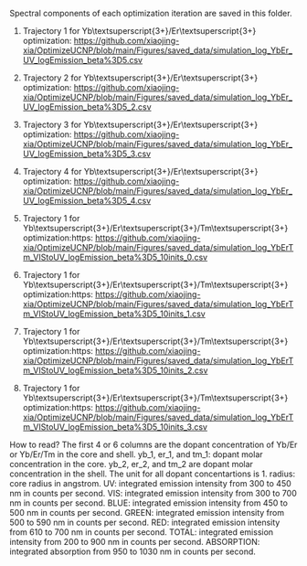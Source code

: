 Spectral components of each optimization iteration are saved in this folder.

1. Trajectory 1 for Yb\textsuperscript{3+}/Er\textsuperscript{3+} optimization: https://github.com/xiaojing-xia/OptimizeUCNP/blob/main/Figures/saved_data/simulation_log_YbEr_UV_logEmission_beta%3D5.csv

2. Trajectory 2 for Yb\textsuperscript{3+}/Er\textsuperscript{3+} optimization: https://github.com/xiaojing-xia/OptimizeUCNP/blob/main/Figures/saved_data/simulation_log_YbEr_UV_logEmission_beta%3D5_2.csv

3. Trajectory 3 for Yb\textsuperscript{3+}/Er\textsuperscript{3+} optimization: https://github.com/xiaojing-xia/OptimizeUCNP/blob/main/Figures/saved_data/simulation_log_YbEr_UV_logEmission_beta%3D5_3.csv

4. Trajectory 4 for Yb\textsuperscript{3+}/Er\textsuperscript{3+} optimization: https://github.com/xiaojing-xia/OptimizeUCNP/blob/main/Figures/saved_data/simulation_log_YbEr_UV_logEmission_beta%3D5_4.csv

5. Trajectory 1 for Yb\textsuperscript{3+}/Er\textsuperscript{3+}/Tm\textsuperscript{3+} optimization:https: https://github.com/xiaojing-xia/OptimizeUCNP/blob/main/Figures/saved_data/simulation_log_YbErTm_VIStoUV_logEmission_beta%3D5_10inits_0.csv

6. Trajectory 1 for Yb\textsuperscript{3+}/Er\textsuperscript{3+}/Tm\textsuperscript{3+} optimization:https: https://github.com/xiaojing-xia/OptimizeUCNP/blob/main/Figures/saved_data/simulation_log_YbErTm_VIStoUV_logEmission_beta%3D5_10inits_1.csv

7. Trajectory 1 for Yb\textsuperscript{3+}/Er\textsuperscript{3+}/Tm\textsuperscript{3+} optimization:https: https://github.com/xiaojing-xia/OptimizeUCNP/blob/main/Figures/saved_data/simulation_log_YbErTm_VIStoUV_logEmission_beta%3D5_10inits_2.csv

8. Trajectory 1 for Yb\textsuperscript{3+}/Er\textsuperscript{3+}/Tm\textsuperscript{3+} optimization:https: https://github.com/xiaojing-xia/OptimizeUCNP/blob/main/Figures/saved_data/simulation_log_YbErTm_VIStoUV_logEmission_beta%3D5_10inits_3.csv

How to read?
The first 4 or 6 columns are the dopant concentration of Yb/Er or Yb/Er/Tm in the core and shell. 
yb_1, er_1, and tm_1: dopant molar concentration in the core. 
yb_2, er_2, and tm_2 are dopant molar concentration in the shell. The unit for all dopant concentartions is 1.
radius: core radius in angstrom.
UV: integrated emission intensity from 300 to 450 nm in counts per second.
VIS: integrated emission intensity from 300 to 700 nm in counts per second.
BLUE: integrated emission intensity from 450 to 500 nm in counts per second.
GREEN: integrated emission intensity from 500 to 590 nm in counts per second.
RED: integrated emission intensity from 610 to 700 nm in counts per second.
TOTAL: integrated emission intensity from 200 to 900 nm in counts per second.
ABSORPTION: integrated absorption from 950 to 1030 nm in counts per second.
